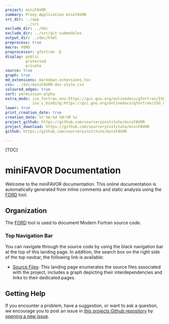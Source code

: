 ```yaml
---
project: miniFAVOR
summary: Proxy Application miniFAVOR
src_dir: ../app
         ../src
exclude_dir: ../doc
exclude_dir: ../src/git-submodules
output_dir: ../doc/html
preprocess: true
macro: FORD
preprocessor: gfortran -E
display: public
         protected
         private
source: true
graph: true
md_extensions: markdown.extensions.toc
css: ../doc/miniFAVOR-doc-style.css
coloured_edges: true
sort: permission-alpha
extra_mods: iso_fortran_env:https://gcc.gnu.org/onlinedocs/gfortran/ISO_005fFORTRAN_005fENV.html
            iso_c_binding:https://gcc.gnu.org/onlinedocs/gfortran/ISO_005fC_005fBINDING.html#ISO_005fC_005fBINDING
lower: true
print_creation_date: true
creation_date: %Y-%m-%d %H:%M %z
project_github: https://github.com/sourceryinstitute/miniFAVOR
project_download: https://github.com/sourceryinstitute/miniFAVOR
github: https://github.com/sourceryinstitute/miniFAVOR

---
```


[_____ Comments _______]:#
[source: display source code corresponding to item being documented]:#
[graph: generate call graphs, module dependency graphs, derive type composition/inheritance graphs ]:#
[sort: different sorting schemes for the modules or procedures or programs or derived types (alpha = alphabetical see wiki).]:#
[extra_mods: documentation for intrinsic modules]:#

[This document is a FORD project file, formatted with Pythonic Markdown                                      ]:#
[See https://github.com/Fortran-FOSS-programmers/ford/wiki/Project-File-Options for more info on writing FORD project files]:#

[TOC]

miniFAVOR Documentation
===============================

Welcome to the miniFAVOR documentation.
This online documentation is automatically generated from inline comments and static analysis using the [FORD] tool.

[FORD]: https://github.com/Fortran-FOSS-Programmers/ford#readme


Organization
------------

The [FORD] tool is used to document Modern Fortran source code.

### Top Navigation Bar

You can navigate through the source code by using the black navigation bar at the top of this landing page. In addition, the search box on the right side of the top navbar, the following link is available:

* [Source Files]:
  This landing page enumerates the source files associated with the project,
  includes a graph depicting their interdependencies and links to their dedicated pages.

[Source Files]: ./lists/files.html


Getting Help
------------

If you encounter a problem, have a suggestion, or want to ask a question,
we encourage you to post an issue in [this projects Github repository] by
[opening a new issue].

[this projects Github repository]: https://github.com/sourceryinstitute/miniFAVOR
[opening a new issue]: https://github.com/sourceryinstitute/miniFAVOR/issues/new
